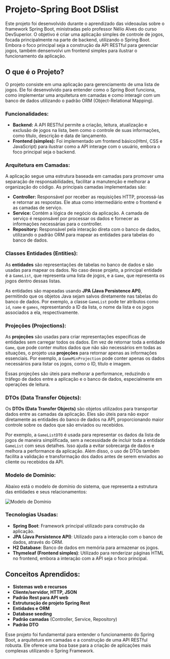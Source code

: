# Projeto-Spring Boot DSlist

Este projeto foi desenvolvido durante o aprendizado das videoaulas sobre o framework Spring Boot, ministradas pelo professor Nélio Alves do curso DevSuperior. O objetivo é criar uma aplicação simples de controle de jogos, focada principalmente na parte de backend, utilizando o Spring Boot. Embora o foco principal seja a construção da API RESTful para gerenciar jogos, também densenvolvi um frontend simples para ilustrar o funcionamento da aplicação.

## O que é o Projeto?

O projeto consiste em uma aplicação para gerenciamento de uma lista de jogos. Ele foi desenvolvido para entender como o Spring Boot funciona, como implementar uma arquitetura em camadas e como interagir com um banco de dados utilizando o padrão ORM (Object-Relational Mapping).

### Funcionalidades:
- **Backend:** A API RESTful permite a criação, leitura, atualização e exclusão de jogos na lista, bem como o controle de suas informações, como título, descrição e data de lançamento.
- **Frontend (simples):** Foi implementado um frontend básico(Html, CSS e JavaScript) para ilustrar como a API interage com o usuário, embora o foco principal seja o backend.

### Arquitetura em Camadas:
A aplicação segue uma estrutura baseada em camadas para promover uma separação de responsabilidades, facilitar a manutenção e melhorar a organização do código. As principais camadas implementadas são:

- **Controller:** Responsável por receber as requisições HTTP, processá-las e retornar as respostas. Ele atua como intermediário entre o frontend e as camadas de serviço.
- **Service:** Contém a lógica de negócio da aplicação. A camada de serviço é responsável por processar os dados e fornecer as informações necessárias para o controller.
- **Repository:** Responsável pela interação direta com o banco de dados, utilizando o padrão ORM para mapear as entidades para tabelas do banco de dados.

### Classes Entidades (Entities):
As **entidades** são representações de tabelas no banco de dados e são usadas para mapear os dados. No caso desse projeto, a principal entidade é a `GameList`, que representa uma lista de jogos, e a `Game`, que representa os jogos dentro dessas listas.

As entidades são mapeadas usando **JPA (Java Persistence API)**, permitindo que os objetos Java sejam salvos diretamente nas tabelas do banco de dados. Por exemplo, a classe `GameList` pode ter atributos como `id`, `name` e `games`, representando a ID da lista, o nome da lista e os jogos associados a ela, respectivamente.

### Projeções (Projections):
As **projeções** são usadas para criar representações específicas de entidades sem carregar todos os dados. Em vez de retornar toda a entidade `Game`, que pode conter muitos dados que não são necessários em todas as situações, o projeto usa **projeções** para retornar apenas as informações essenciais. Por exemplo, a `GameMinProjection` pode conter apenas os dados necessários para listar os jogos, como o ID, título e imagem.

Essas projeções são úteis para melhorar a performance, reduzindo o tráfego de dados entre a aplicação e o banco de dados, especialmente em operações de leitura.

### DTOs (Data Transfer Objects):
Os **DTOs (Data Transfer Objects)** são objetos utilizados para transportar dados entre as camadas da aplicação. Eles são úteis para não expor diretamente as entidades do banco de dados na API, proporcionando maior controle sobre os dados que são enviados ou recebidos.

Por exemplo, a `GameListDTO` é usada para representar os dados da lista de jogos de maneira simplificada, sem a necessidade de incluir toda a entidade `GameList` com seus detalhes. Isso ajuda a evitar sobrecarga de dados e melhora a performance da aplicação. Além disso, o uso de DTOs também facilita a validação e transformação dos dados antes de serem enviados ao cliente ou recebidos da API.

### Modelo de Domínio:
Abaixo está o modelo de domínio do sistema, que representa a estrutura das entidades e seus relacionamentos:

![Modelo de Domínio](https://github.com/user-attachments/assets/b6d656ed-99b1-4c33-9470-e02e3cf041bb)

### Tecnologias Usadas:
- **Spring Boot**: Framework principal utilizado para construção da aplicação.
- **JPA (Java Persistence API)**: Utilizado para a interação com o banco de dados, através do ORM.
- **H2 Database**: Banco de dados em memória para armazenar os jogos.
- **Thymeleaf (Frontend simples)**: Utilizado para renderizar páginas HTML no frontend, embora a interação com a API seja o foco principal.

## Conceitos Aprendidos:
- **Sistemas web e recursos**
- **Cliente/servidor, HTTP, JSON**
- **Padrão Rest para API web**
- **Estruturação de projeto Spring Rest**
- **Entidades e ORM**
- **Database seeding**
- **Padrão camadas** (Controller, Service, Repository)
- **Padrão DTO**

Esse projeto foi fundamental para entender o funcionamento do Spring Boot, a arquitetura em camadas e a construção de uma API RESTful robusta. Ele oferece uma boa base para a criação de aplicações mais complexas utilizando o Spring Framework.

